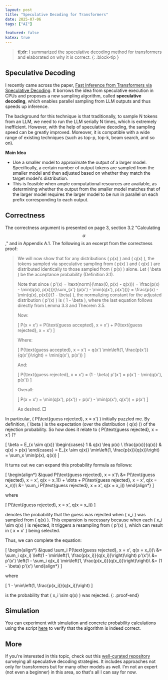 ```yaml
---
layout: post
title: "Speculative Decoding for Transformers"
date: 2025-07-06
tags: ["AI"]

featured: false
katex: true
---
```


> **tl;dr**: I summarized the speculative decoding method for transformers and elaborated on why it is correct.
{: .block-tip }

## Speculative Decoding

I recently came across the paper, [Fast Inference from Transformers via Speculative Decoding](https://arxiv.org/abs/2211.17192v2). It borrows the idea from speculative execution in CPUs and proposes a new sampling algorithm, called **speculative decoding**, which enables parallel sampling from LLM outputs and thus speeds up inference.

The background for this technique is that traditionally, to sample N tokens from an LLM, we need to run the LLM serially N times, which is extremely inefficient. However, with the help of speculative decoding, the sampling speed can be greatly improved. Moreover, it is compatible with a wide range of existing techniques (such as top-p, top-k, beam search, and so on).

**Main Idea**
- Use a smaller model to approximate the output of a larger model. Specifically, a certain number of output tokens are sampled from the smaller model and then adjusted based on whether they match the target model's distribution.
- This is feasible when ample computational resources are available, as determining whether the output from the smaller model matches that of the larger model requires the larger model to be run in parallel on each prefix corresponding to each output.

## Correctness

The correctness argument is presented on page 3, section 3.2 "Calculating $$\alpha$$," and in Appendix A.1. The following is an excerpt from the correctness proof:

> We will now show that for any distributions \( p(x) \) and \( q(x) \), the tokens sampled via speculative sampling from \( p(x) \) and \( q(x) \) are distributed identically to those sampled from \( p(x) \) alone. Let \( \beta \) be the acceptance probability (Definition 3.1).
>
> Note that since \( p'(x) = \text{norm}(\max(0, p(x) - q(x))) = \frac{p(x) - \min(q(x), p(x))}{\sum_{x'} (p(x') - \min(q(x'), p(x')))} = \frac{p(x) - \min(q(x), p(x))}{1 - \beta} \), the normalizing constant for the adjusted distribution \( p'(x) \) is \( 1 - \beta \), where the last equation follows directly from Lemma 3.3 and Theorem 3.5.
>
> Now:
>
> \[ P(x = x') = P(\text{guess accepted}, x = x') + P(\text{guess rejected}, x = x') \]
>
> Where:
>
> \[ P(\text{guess accepted}, x = x') = q(x') \min\left(1, \frac{p(x')}{q(x')}\right) = \min(q(x'), p(x')) \]
>
> And:
>
> \[ P(\text{guess rejected}, x = x') = (1 - \beta) p'(x') = p(x') - \min(q(x'), p(x')) \]
>
> Overall:
>
> \[ P(x = x') = \min(q(x'), p(x')) + p(x') - \min(p(x'), q(x')) = p(x') \]
>
> As desired. □

In particular, \( P(\text{guess rejected}, x = x') \) initially puzzled me. By definition, \( \beta \) is the expectation (over the distribution \( q(x) \)) of the rejection probability. So how does it relate to \( P(\text{guess rejected}, x = x') \)?

\[
\beta = E_{x \sim q(x)} \begin{cases}
1 & q(x) \leq p(x) \\
\frac{p(x)}{q(x)} & q(x) > p(x)
\end{cases} = E_{x \sim q(x)} \min\left(1, \frac{p(x)}{q(x)}\right) = \sum_x \min(p(x), q(x))
\]

It turns out we can expand this probability formula as follows:

\[
\begin{align*}
&\quad P(\text{guess rejected}, x = x')\\
&= P(\text{guess rejected}, x = x', q(x = x_1)) + \dots + P(\text{guess rejected}, x = x', q(x = x_n))\\
&= \sum_i P(\text{guess rejected}, x = x', q(x = x_i))
\end{align*}
\]

where

\[
P(\text{guess rejected}, x = x', q(x = x_i))
\]

denotes the probability that the guess was rejected when \( x_i \) was sampled from \( q(x) \). This expansion is necessary because when each \( x_i \sim q(x) \) is rejected, it triggers a resampling from \( p'(x) \), which can result in \( x = x' \) being selected.

Thus, we can complete the equation:

\[
\begin{align*}
&\quad \sum_i P(\text{guess rejected}, x = x', q(x = x_i))\\
&= \sum_i q(x_i) \left(1 - \min\left(1, \frac{p(x_i)}{q(x_i)}\right)\right) p'(x')\\
&= p'(x') \left(1 - \sum_i q(x_i) \min\left(1, \frac{p(x_i)}{q(x_i)}\right)\right)\\
&= (1 - \beta) p'(x')
\end{align*}
\]

where

\[
1 - \min\left(1, \frac{p(x_i)}{q(x_i)}\right)
\]

is the probability that \( x_i \sim q(x) \) was rejected.
{: .proof-end}

## Simulation

You can experiment with simulation and concrete probability calculations using the script [here](https://github.com/yuxqiu/garden/tree/main/2025-07-06-speculative-decoding) to verify that the algorithm is indeed correct.

## More

If you're interested in this topic, check out this [well-curated repository](https://github.com/hemingkx/SpeculativeDecodingPapers) surveying all speculative decoding strategies. It includes approaches not only for transformers but for many other models as well. I'm not an expert (not even a beginner) in this area, so that's all I can say for now.

